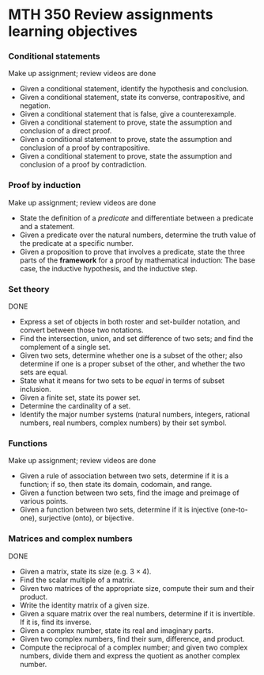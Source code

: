 # MTH 350 Review assignments learning objectives

### Conditional statements 


Make up assignment; review videos are done

- Given a conditional statement, identify the hypothesis and conclusion. 
- Given a conditional statement, state its converse, contrapositive, and negation. 
- Given a conditional statement that is false, give a counterexample. 
- Given a conditional statement to prove, state the assumption and conclusion of a direct proof. 
- Given a conditional statement to prove, state the assumption and conclusion of a proof by contrapositive. 
- Given a conditional statement to prove, state the assumption and conclusion of a proof by contradiction. 

### Proof by induction


Make up assignment; review videos are done

- State the definition of a *predicate* and differentiate between a predicate and a statement. 
- Given a predicate over the natural numbers, determine the truth value of the predicate at a specific number. 
- Given a proposition to prove that involves a predicate, state the three parts of the **framework** for a proof by mathematical induction: The base case, the inductive hypothesis, and the inductive step. 

### Set theory  

DONE

- Express a set of objects in both roster and set-builder notation, and convert between those two notations. 
- Find the intersection, union, and set difference of two sets; and find the complement of a single set. 
- Given two sets, determine whether one is a subset of the other; also determine if one is a proper subset of the other, and whether the two sets are equal. 
- State what it means for two sets to be *equal* in terms of subset inclusion. 
- Given a finite set, state its power set. 
- Determine the cardinality of a set. 
- Identify the major number systems (natural numbers, integers, rational numbers, real numbers, complex numbers) by their set symbol. 

### Functions

Make up assignment; review videos are done

- Given a rule of association between two sets, determine if it is a function; if so, then state its domain, codomain, and range. 
- Given a function between two sets, find the image and preimage of various points. 
- Given a function between two sets, determine if it is injective (one-to-one), surjective (onto), or bijective. 

### Matrices and complex numbers

DONE

- Given a matrix, state its size (e.g. $3 \times 4$). 
- Find the scalar multiple of a matrix. 
- Given two matrices of the appropriate size, compute their sum and their product. 
- Write the identity matrix of a given size. 
- Given a square matrix over the real numbers, determine if it is invertible. If it is, find its inverse. 
- Given a complex number, state its real and imaginary parts. 
- Given two complex numbers, find their sum, difference, and product. 
- Compute the reciprocal of a complex number; and given two complex numbers, divide them and express the quotient as another complex number.  
<!--stackedit_data:
eyJoaXN0b3J5IjpbNTU0NzU4MDUwLC0yNjM1MjkwNzUsMTUwMj
I5NDQ3XX0=
-->